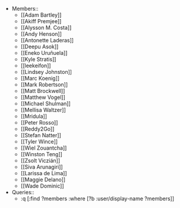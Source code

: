 - Members::
    - [[Adam Bartley]]
    - [[Akiff Premjee]]
    - [[Alysson M. Costa]]
    - [[Andy Henson]]
    - [[Antonette Laderas]]
    - [[Deepu Asok]]
    - [[Eneko Uruñuela]]
    - [[Kyle Stratis]]
    - [[leekeifon]]
    - [[Lindsey Johnston]]
    - [[Marc Koenig]]
    - [[Mark Robertson]]
    - [[Matt Brockwell]]
    - [[Matthew Vogel]]
    - [[Michael Shulman]]
    - [[Mellisa Waltzer]]
    - [[Mridula]]
    - [[Peter Rosso]]
    - [[Reddy2Go]]
    - [[Stefan Natter]]
    - [[Tyler Wince]]
    - [[Wiel Zouantcha]]
    - [[Winston Teng]]
    - [[Zsolt Viczián]]
    - [[Siva Arunagiri]]
    - [[Larissa de Lima]]
    - [[Maggie Delano]]
    - [[Wade Dominic]]
- Queries::
    - :q [:find ?members
 :where [?b :user/display-name ?members]]
